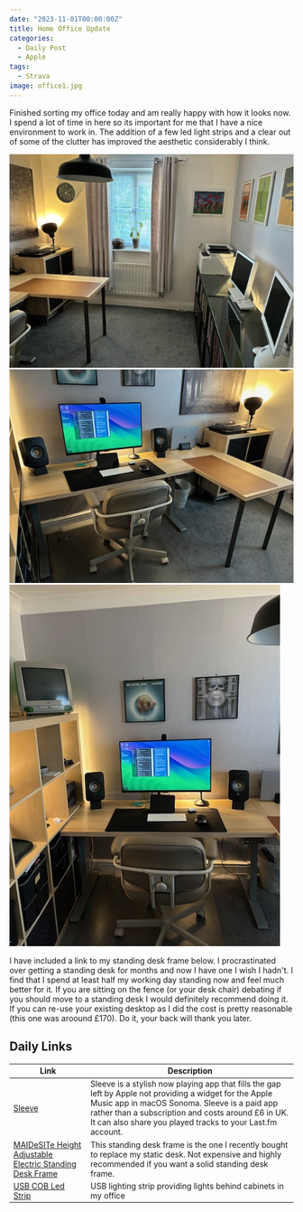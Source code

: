 ```yaml
---
date: "2023-11-01T00:00:00Z"
title: Home Office Update
categories:
  - Daily Post
  - Apple
tags:
  - Strava
image: office1.jpg
---
```

Finished sorting my office today and am really happy with how it looks now. I spend a lot of time in here so its important for me that I have a nice environment to work in. The addition of a few led light strips and a clear out of some of the clutter has improved the aesthetic considerably I think.

![](office2.jpg)
![](office3.jpg)
![](office4.jpg)

I have included a link to my standing desk frame below. I procrastinated over getting a standing desk for months and now I have one I wish I hadn't. I find that I spend at least half my working day standing now and feel much better for it. If you are sitting on the fence (or your desk chair) debating if you should move to a standing desk I would definitely recommend doing it. If you can re-use your existing desktop as I did the cost is pretty reasonable (this one was aroound £170). Do it, your back will thank you later.

## Daily Links

|Link|Description|
|--------|----|
|[Sleeve](https://replay.software/sleeve)| Sleeve is a stylish now playing app that fills the gap left by Apple not providing a widget for the Apple Music app in macOS Sonoma. Sleeve is a paid app rather than a subscription and costs around £6 in UK. It can also share you played tracks to your Last.fm account. |
|[MAIDeSITe Height Adjustable Electric Standing Desk Frame](https://www.amazon.co.uk/dp/B08CN9JVZS?ref=ppx_yo2ov_dt_b_product_details&amp;th=1&_encoding=UTF8&tag=muxtoncom-21&linkCode=ur2&linkId=582a9e970bfc42ad12f97200de8aa650&camp=1634&creative=6738)| This standing desk frame is the one I recently bought to replace my static desk. Not expensive and highly recommended if you want a solid standing desk frame. |
|[USB COB Led Strip](https://www.amazon.co.uk/dp/B0B1JQYVMT?psc=1&amp;ref=ppx_yo2ov_dt_b_product_details&_encoding=UTF8&tag=muxtoncom-21&linkCode=ur2&linkId=2c1eac90e6f42f23b00c4661d328285c&camp=1634&creative=6738)| USB lighting strip providing lights behind cabinets in my office |